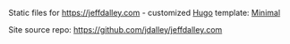 Static files for https://jeffdalley.com - customized [Hugo](https://gohugo.io/) template: [Minimal](https://themes.gohugo.io/theme/minimal/)

Site source repo: https://github.com/jdalley/jeffdalley.com
